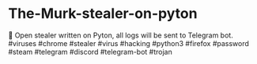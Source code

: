 # The-Murk-stealer-on-pyton
🔐 Open stealer written on Pyton, all logs will be sent to Telegram bot. #viruses #chrome #stealer #virus #hacking #python3 #firefox #password #steam #telegram #discord #telegram-bot #trojan
